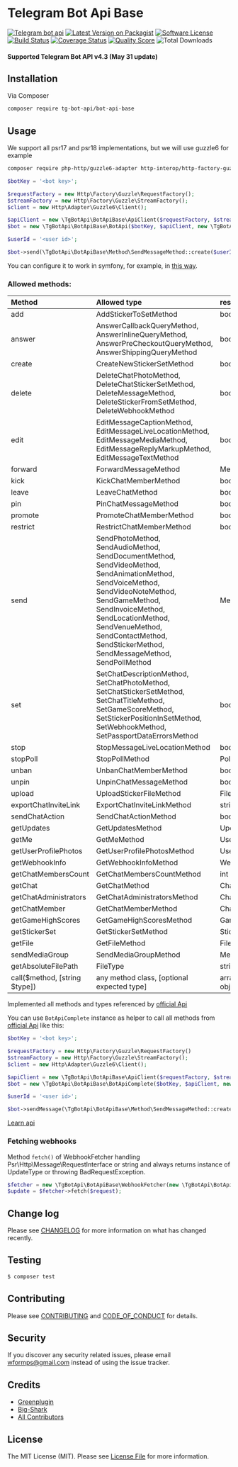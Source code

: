 # Telegram Bot Api Base

[![Telegram bot api][ico-bot-api]][link-bot-api]
[![Latest Version on Packagist][ico-version]][link-packagist]
[![Software License][ico-license]](LICENSE.md)
[![Build Status][ico-travis]][link-travis]
[![Coverage Status][ico-scrutinizer]][link-scrutinizer]
[![Quality Score][ico-code-quality]][link-code-quality]
![Total Downloads][ico-php-v]

#### Supported Telegram Bot API v4.3 (May 31 update)

## Installation

Via Composer

``` bash
composer require tg-bot-api/bot-api-base
```

## Usage

We support all psr17 and psr18 implementations, but we will use guzzle6 for example
```bash
composer require php-http/guzzle6-adapter http-interop/http-factory-guzzle
```

```php
$botKey = '<bot key>';

$requestFactory = new Http\Factory\Guzzle\RequestFactory();
$streamFactory = new Http\Factory\Guzzle\StreamFactory();
$client = new Http\Adapter\Guzzle6\Client();

$apiClient = new \TgBotApi\BotApiBase\ApiClient($requestFactory, $streamFactory, $client);
$bot = new \TgBotApi\BotApiBase\BotApi($botKey, $apiClient, new \TgBotApi\BotApiBase\BotApiNormalizer());

$userId = '<user id>';

$bot->send(\TgBotApi\BotApiBase\Method\SendMessageMethod::create($userId, 'Hi'));
```

You can configure it to work in symfony, for example, in [this way](https://gist.github.com/greenplugin/09179bee606aa01b1ee00d049ab78fc4).

### Allowed methods:

|Method|Allowed type|response|
|:--|:--|:--|
|add|AddStickerToSetMethod|bool|
|answer|AnswerCallbackQueryMethod, AnswerInlineQueryMethod, AnswerPreCheckoutQueryMethod, AnswerShippingQueryMethod|bool|
|create|CreateNewStickerSetMethod|bool|
|delete|DeleteChatPhotoMethod, DeleteChatStickerSetMethod, DeleteMessageMethod, DeleteStickerFromSetMethod, DeleteWebhookMethod|bool|
|edit|EditMessageCaptionMethod, EditMessageLiveLocationMethod, EditMessageMediaMethod, EditMessageReplyMarkupMethod, EditMessageTextMethod|bool|
|forward|ForwardMessageMethod|MessageType|
|kick|KickChatMemberMethod|bool|
|leave|LeaveChatMethod|bool|
|pin|PinChatMessageMethod|bool|
|promote|PromoteChatMemberMethod|bool|
|restrict|RestrictChatMemberMethod|bool|
|send|SendPhotoMethod, SendAudioMethod, SendDocumentMethod, SendVideoMethod, SendAnimationMethod, SendVoiceMethod, SendVideoNoteMethod, SendGameMethod, SendInvoiceMethod, SendLocationMethod, SendVenueMethod, SendContactMethod, SendStickerMethod, SendMessageMethod, SendPollMethod|MessageType|
|set|SetChatDescriptionMethod, SetChatPhotoMethod, SetChatStickerSetMethod, SetChatTitleMethod, SetGameScoreMethod, SetStickerPositionInSetMethod, SetWebhookMethod, SetPassportDataErrorsMethod|bool|
|stop|StopMessageLiveLocationMethod|bool|
|stopPoll|StopPollMethod|Poll|
|unban|UnbanChatMemberMethod|bool|
|unpin|UnpinChatMessageMethod|bool|
|upload|UploadStickerFileMethod|FileType|
|exportChatInviteLink|ExportChatInviteLinkMethod|string|
|sendChatAction|SendChatActionMethod|bool|
|getUpdates|GetUpdatesMethod|UpdateType[]|
|getMe|GetMeMethod|UserType|
|getUserProfilePhotos|GetUserProfilePhotosMethod|UserProfilePhotosType|
|getWebhookInfo|GetWebhookInfoMethod|WebhookInfoType|
|getChatMembersCount|GetChatMembersCountMethod|int|
|getChat|GetChatMethod|ChatType|
|getChatAdministrators|GetChatAdministratorsMethod|ChatMemberType[]|
|getChatMember|GetChatMemberMethod|ChatMemberType|
|getGameHighScores|GetGameHighScoresMethod|GameHighScoreType[]|
|getStickerSet|GetStickerSetMethod|StickerSetType|
|getFile|GetFileMethod|FileType|
|sendMediaGroup|SendMediaGroupMethod|MessageType[]|
|getAbsoluteFilePath|FileType|string|
|call($method, [string $type])|any method class, [optional expected type]|array or excepted type object|

Implemented all methods and types referenced by [official Api](https://core.telegram.org/bots/api)

You can use  `BotApiComplete` instance as helper to call 
all methods from [official Api](https://core.telegram.org/bots/api) like this:

```php
$botKey = '<bot key>';

$requestFactory = new Http\Factory\Guzzle\RequestFactory()
$streamFactory = new Http\Factory\Guzzle\StreamFactory();
$client = new Http\Adapter\Guzzle6\Client();

$apiClient = new \TgBotApi\BotApiBase\ApiClient($requestFactory, $streamFactory, $client);
$bot = new \TgBotApi\BotApiBase\BotApiComplete($botKey, $apiClient, new \TgBotApi\BotApiBase\BotApi\BotApiNormalizer());

$userId = '<user id>';

$bot->sendMessage(\TgBotApi\BotApiBase\Method\SendMessageMethod::create($userId, 'Hi'));
```
[Learn api](https://tg-bot-api.github.io/bot-api-base/api/)
### Fetching webhooks

Method `fetch()` of WebhookFetcher handling Psr\Http\Message\RequestInterface or string and always returns instance of UpdateType or throwing BadRequestException.

```php
$fetcher = new \TgBotApi\BotApiBase\WebhookFetcher(new \TgBotApi\BotApiBase\BotApiNormalizer());
$update = $fetcher->fetch($request);
```

## Change log

Please see [CHANGELOG](CHANGELOG.md) for more information on what has changed recently.

## Testing

``` bash
$ composer test
```

## Contributing

Please see [CONTRIBUTING](CONTRIBUTING.md) and [CODE_OF_CONDUCT](CODE_OF_CONDUCT.md) for details.

## Security

If you discover any security related issues, please email wformps@gmail.com instead of using the issue tracker.

## Credits

- [Greenplugin][link-author-1]
- [Big-Shark][link-author-2]
- [All Contributors][link-contributors]

## License

The MIT License (MIT). Please see [License File](LICENSE.md) for more information.

[ico-php-v]: https://img.shields.io/travis/php-v/tg-bot-api/bot-api-base.svg?style=flat-square
[ico-bot-api]: https://img.shields.io/badge/Bot%20API-4.3-blue.svg?style=flat-square
[ico-version]: https://img.shields.io/packagist/v/tg-bot-api/bot-api-base.svg?style=flat-square
[ico-license]: https://img.shields.io/badge/license-MIT-brightgreen.svg?style=flat-square
[ico-travis]: https://img.shields.io/travis/tg-bot-api/bot-api-base/master.svg?style=flat-square
[ico-scrutinizer]: https://img.shields.io/scrutinizer/coverage/g/tg-bot-api/bot-api-base.svg?style=flat-square
[ico-code-quality]: https://img.shields.io/scrutinizer/g/tg-bot-api/bot-api-base.svg?style=flat-square
[ico-downloads]: https://img.shields.io/packagist/dt/tg-bot-api/bot-api-base.svg?style=flat-square
[ico-last-commit]: https://img.shields.io/github/last-commit/tg-bot-api/bot-api-base.svg?style=flat-square

[link-bot-api]: https://core.telegram.org/bots/api
[link-packagist]: https://packagist.org/packages/tg-bot-api/bot-api-base
[link-travis]: https://travis-ci.org/tg-bot-api/bot-api-base
[link-scrutinizer]: https://scrutinizer-ci.com/g/tg-bot-api/bot-api-base/code-structure
[link-code-quality]: https://scrutinizer-ci.com/g/tg-bot-api/bot-api-base
[link-downloads]: https://packagist.org/packages/tg-bot-api/bot-api-base
[link-author-1]: https://github.com/greenplugin
[link-author-2]: https://github.com/Big-Shark
[link-contributors]: ../../contributors
